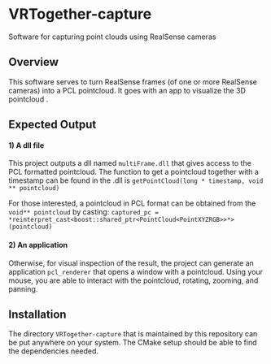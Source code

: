 # VRTogether-capture
Software for capturing point clouds using RealSense cameras

## Overview

This software serves to turn RealSense frames (of one or more RealSense cameras) into a PCL pointcloud. It goes with an app to visualize the 3D pointcloud .

## Expected Output

#### 1) A dll file

This project outputs a dll named `multiFrame.dll` that gives access to the PCL formatted pointcloud. The function to get a pointcloud together with a timestamp can be found in the .dll is `getPointCloud(long * timestamp, void ** pointcloud)`

For those interested, a pointcloud in PCL format can be obtained from the `void** pointcloud` by casting: `captured_pc = *reinterpret_cast<boost::shared_ptr<PointCloud<PointXYZRGB>>*>(pointcloud)`

#### 2) An application

Otherwise, for visual inspection of the result, the project can generate an application `pcl_renderer` that opens a window with a pointcloud. Using your mouse, you are able to interact with the pointcloud, rotating, zooming, and panning.

## Installation

The directory `VRTogether-capture` that is maintained by this repository can be put anywhere on your system.
The CMake setup should be able to find the dependencies needed.
